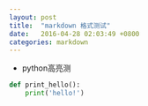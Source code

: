```yaml
---
layout: post
title:  "markdown 格式测试"
date:   2016-04-28 02:03:49 +0800
categories: markdown
---
```


* python高亮测

```python
def print_hello():
    print('hello!')
```
